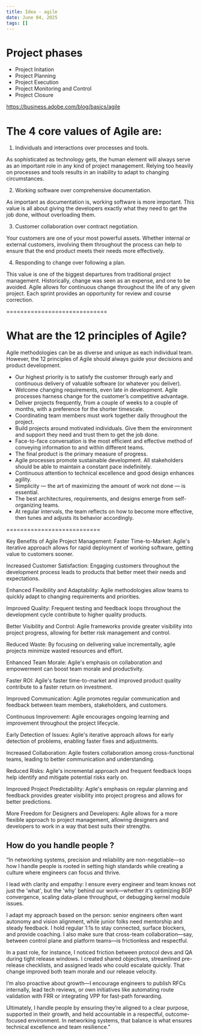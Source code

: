 ```yaml
---
title: Idea - agile
date: June 04, 2025
tags: []
---
```


# Project phases 
 - Project Initation
 - Project Planning 
 - Project Execution 
 - Project Monitoring and Control
 - Project Closure


https://business.adobe.com/blog/basics/agile

# The 4 core values of Agile are:

1. Individuals and interactions over processes and tools.

As sophisticated as technology gets, the human element will always serve as an important role in any kind of project management. Relying too heavily on processes and tools results in an inability to adapt to changing circumstances.

2. Working software over comprehensive documentation.

As important as documentation is, working software is more important. This value is all about giving the developers exactly what they need to get the job done, without overloading them.

3. Customer collaboration over contract negotiation.

Your customers are one of your most powerful assets. Whether internal or external customers, involving them throughout the process can help to ensure that the end product meets their needs more effectively.

4. Responding to change over following a plan.

This value is one of the biggest departures from traditional project management. Historically, change was seen as an expense, and one to be avoided. Agile allows for continuous change throughout the life of any given project. Each sprint provides an opportunity for review and course correction.

=============================

# What are the 12 principles of Agile?

Agile methodologies can be as diverse and unique as each individual team. However, the 12 principles of Agile should always guide your decisions and product development.

- Our highest priority is to satisfy the customer through early and continuous delivery of valuable software (or whatever you deliver).
- Welcome changing requirements, even late in development. Agile processes harness change for the customer’s competitive advantage.
- Deliver projects frequently, from a couple of weeks to a couple of months, with a preference for the shorter timescale.
- Coordinating team members must work together daily throughout the project.
- Build projects around motivated individuals. Give them the environment and support they need and trust them to get the job done.
- Face-to-face conversation is the most efficient and effective method of conveying information to and within different teams.
- The final product is the primary measure of progress.
- Agile processes promote sustainable development. All stakeholders should be able to maintain a constant pace indefinitely.
- Continuous attention to technical excellence and good design enhances agility.
- Simplicity — the art of maximizing the amount of work not done — is essential.
- The best architectures, requirements, and designs emerge from self-organizing teams.
- At regular intervals, the team reflects on how to become more effective, then tunes and adjusts its behavior accordingly.

===========================

Key Benefits of Agile Project Management:
Faster Time-to-Market:
Agile's iterative approach allows for rapid deployment of working software, getting value to customers sooner. 

Increased Customer Satisfaction:
Engaging customers throughout the development process leads to products that better meet their needs and expectations. 

Enhanced Flexibility and Adaptability:
Agile methodologies allow teams to quickly adapt to changing requirements and priorities. 

Improved Quality:
Frequent testing and feedback loops throughout the development cycle contribute to higher quality products. 

Better Visibility and Control:
Agile frameworks provide greater visibility into project progress, allowing for better risk management and control. 

Reduced Waste:
By focusing on delivering value incrementally, agile projects minimize wasted resources and effort. 

Enhanced Team Morale:
Agile's emphasis on collaboration and empowerment can boost team morale and productivity. 

Faster ROI:
Agile's faster time-to-market and improved product quality contribute to a faster return on investment. 

Improved Communication:
Agile promotes regular communication and feedback between team members, stakeholders, and customers. 

Continuous Improvement:
Agile encourages ongoing learning and improvement throughout the project lifecycle. 

Early Detection of Issues:
Agile's iterative approach allows for early detection of problems, enabling faster fixes and adjustments. 

Increased Collaboration:
Agile fosters collaboration among cross-functional teams, leading to better communication and understanding. 

Reduced Risks:
Agile's incremental approach and frequent feedback loops help identify and mitigate potential risks early on. 

Improved Project Predictability:
Agile's emphasis on regular planning and feedback provides greater visibility into project progress and allows for better predictions. 

More Freedom for Designers and Developers:
Agile allows for a more flexible approach to project management, allowing designers and developers to work in a way that best suits their strengths. 


## How do you handle people ?

“In networking systems, precision and reliability are non-negotiable—so how I handle people is rooted in setting high standards while creating a culture where engineers can focus and thrive.

I lead with clarity and empathy: I ensure every engineer and team knows not just the 'what', but the 'why' behind our work—whether it's optimizing BGP convergence, scaling data-plane throughput, or debugging kernel module issues.

I adapt my approach based on the person: senior engineers often want autonomy and vision alignment, while junior folks need mentorship and steady feedback. I hold regular 1:1s to stay connected, surface blockers, and provide coaching. I also make sure that cross-team collaboration—say, between control plane and platform teams—is frictionless and respectful.

In a past role, for instance, I noticed friction between protocol devs and QA during tight release windows. I created shared objectives, streamlined pre-release checklists, and assigned leads who could escalate quickly. That change improved both team morale and our release velocity.

I’m also proactive about growth—I encourage engineers to publish RFCs internally, lead tech reviews, or own initiatives like automating route validation with FRR or integrating VPP for fast-path forwarding.

Ultimately, I handle people by ensuring they’re aligned to a clear purpose, supported in their growth, and held accountable in a respectful, outcome-focused environment. In networking systems, that balance is what ensures technical excellence and team resilience.”
